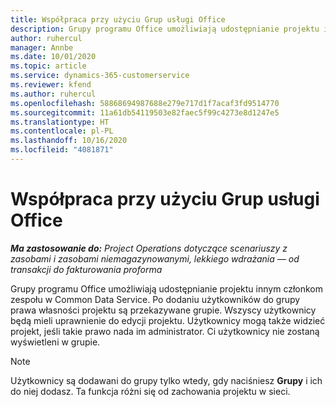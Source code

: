 ```yaml
---
title: Współpraca przy użyciu Grup usługi Office
description: Grupy programu Office umożliwiają udostępnianie projektu innym członkom zespołu w Common Data Service.
author: ruhercul
manager: Annbe
ms.date: 10/01/2020
ms.topic: article
ms.service: dynamics-365-customerservice
ms.reviewer: kfend
ms.author: ruhercul
ms.openlocfilehash: 58868694987688e279e717d1f7acaf3fd9514770
ms.sourcegitcommit: 11a61db54119503e82faec5f99c4273e8d1247e5
ms.translationtype: HT
ms.contentlocale: pl-PL
ms.lasthandoff: 10/16/2020
ms.locfileid: "4081871"
---
```

# <a name="collaboration-with-office-groups"></a>Współpraca przy użyciu Grup usługi Office

_**Ma zastosowanie do:** Project Operations dotyczące scenariuszy z zasobami i zasobami niemagazynowanymi, lekkiego wdrażania — od transakcji do fakturowania proforma_

Grupy programu Office umożliwiają udostępnianie projektu innym członkom zespołu w Common Data Service. Po dodaniu użytkowników do grupy prawa własności projektu są przekazywane grupie. Wszyscy użytkownicy będą mieli uprawnienie do edycji projektu. Użytkownicy mogą także widzieć projekt, jeśli takie prawo nada im administrator. Ci użytkownicy nie zostaną wyświetleni w grupie.

> [!NOTE] 
> Użytkownicy są dodawani do grupy tylko wtedy, gdy naciśniesz **Grupy** i ich do niej dodasz. Ta funkcja różni się od zachowania projektu w sieci. 

